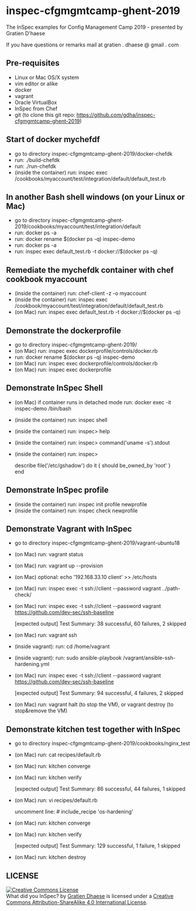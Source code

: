 # inspec-cfgmgmtcamp-ghent-2019
The InSpec examples for Config Management Camp 2019 - presented by Gratien D'haese

If you have questions or remarks mail at gratien . dhaese @ gmail . com

## Pre-requisites
- Linux or Mac OS/X system
- vim editor or alike
- docker
- vagrant
- Oracle VirtualBox
- InSpec from Chef
- git (to clone this git repo: https://github.com/gdha/inspec-cfgmgmtcamp-ghent-2019)

## Start of docker mychefdf
- go to directory inspec-cfgmgmtcamp-ghent-2019/docker-chefdk
- run: ./build-chefdk
- run: ./run-chefdk
- (inside the container) run: inspec exec /cookbooks/myaccount/test/integration/default/default_test.rb

## In another Bash shell windows (on your Linux or Mac)
- go to directory inspec-cfgmgmtcamp-ghent-2019/cookbooks/myaccount/test/integration/default 
- run: docker ps -a
- run: docker rename $(docker ps -q) inspec-demo
- run: docker ps -a
- run: inspec exec default_test.rb -t docker://$(docker ps -q)

## Remediate the mychefdk container with chef cookbook myaccount
- (inside the container) run: chef-client -z -o myaccount
- (inside the container) run: inspec exec /cookbook/myaccount/test/integration/default/default_test.rb
- (on Mac) run: inspec exec default_test.rb -t docker://$(docker ps -q)

## Demonstrate the dockerprofile
- go to directory inspec-cfgmgmtcamp-ghent-2019/
- (on Mac) run: inspec exec dockerprofile/controls/docker.rb
- run: docker rename $(docker ps -q) inspec-demo
- (on Mac) run: inspec exec dockerprofile/controls/docker.rb
- (on Mac) run: inspec exec dockerprofile

## Demonstrate InSpec Shell
- (on Mac) if container runs in detached mode run: docker exec -it inspec-demo /bin/bash
- (inside the container) run: inspec shell
- (inside the container) run: inspec> help
- (inside the container) run: inspec> command('uname -s').stdout
- (inside the container) run: inspec>

     describe file('/etc/gshadow') do
       it { should be_owned_by 'root' }  
     end 


## Demonstrate InSpec profile
- (inside the container) run: inspec init profile newprofile
- (inside the container) run: inspec check newprofile

## Demonstrate Vagrant with InSpec
- go to directory inspec-cfgmgmtcamp-ghent-2019/vagrant-ubuntu18
- (on Mac) run: vagrant status
- (on Mac) run: vagrant up --provision
- (on Mac) optional: echo '192.168.33.10 client' >> /etc/hosts
- (on Mac) run: inspec exec -t ssh://client --password vagrant ../path-check/
- (on Mac) run: inspec exec -t ssh://client --password vagrant https://github.com/dev-sec/ssh-baseline

     [expected output] Test Summary: 38 successful, 60 failures, 2 skipped

- (on Mac) run: vagrant ssh
- (inside vagrant): run: cd /home/vagrant
- (inside vagrant): run: sudo ansible-playbook /vagrant/ansible-ssh-hardening.yml
- (on Mac) run: inspec exec -t ssh://client --password vagrant https://github.com/dev-sec/ssh-baseline

     [expected output] Test Summary: 94 successful, 4 failures, 2 skipped

- (on Mac) run: vagrant halt (to stop the VM), or vagrant destroy (to stop&remove the VM)
 
## Demonstrate kitchen test together with InSpec
- go to directory inspec-cfgmgmtcamp-ghent-2019/cookbooks/nginx_test
- (on Mac) run: cat recipes/default.rb
- (on Mac) run: kitchen converge
- (on Mac) run: kitchen verify

    [expected output] Test Summary: 86 successful, 44 failures, 1 skipped

- (on Mac) run: vi recipes/default.rb

    uncomment line: # include_recipe 'os-hardening'

- (on Mac) run: kitchen converge
- (on Mac) run: kitchen verify

    [expected output] Test Summary: 129 successful, 1 failure, 1 skipped

- (on Mac) run: kitchen destroy

## LICENSE

<a rel="license" href="http://creativecommons.org/licenses/by-sa/4.0/"><img alt="Creative Commons License" style="border-width:0" src="https://i.creativecommons.org/l/by-sa/4.0/88x31.png" /></a><br /><span xmlns:dct="http://purl.org/dc/terms/" property="dct:title">What did you InSpec?</span> by <a xmlns:cc="http://creativecommons.org/ns#" href="http://www.it3.be/" property="cc:attributionName" rel="cc:attributionURL">Gratien Dhaese</a> is licensed under a <a rel="license" href="http://creativecommons.org/licenses/by-sa/4.0/">Creative Commons Attribution-ShareAlike 4.0 International License</a>.
